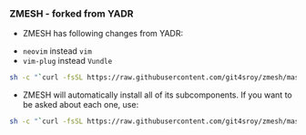 ### ZMESH - forked from YADR

* ZMESH has following changes from YADR:
- `neovim` instead `vim`
- `vim-plug` instead `Vundle`

```bash
sh -c "`curl -fsSL https://raw.githubusercontent.com/git4sroy/zmesh/master/install.sh`"
```

* ZMESH will automatically install all of its subcomponents. If you want to be asked
about each one, use:

```bash
sh -c "`curl -fsSL https://raw.githubusercontent.com/git4sroy/zmesh/master/install.sh`" -s ask
```
